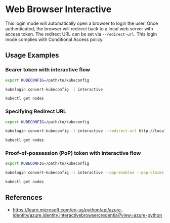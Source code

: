 # Web Browser Interactive

This login mode will automatically open a browser to login the user.
Once authenticated, the browser will redirect back to a local web server with access token.
The redirect URL can be set via `--redirect-url`.
This login mode complies with Conditional Access policy.

## Usage Examples

### Bearer token with interactive flow

```sh
export KUBECONFIG=/path/to/kubeconfig

kubelogin convert-kubeconfig -l interactive

kubectl get nodes
```

### Specifying Redirect URL

```sh
export KUBECONFIG=/path/to/kubeconfig

kubelogin convert-kubeconfig -l interactive --redirect-url http://localhost:8080

kubectl get nodes
```


### Proof-of-possession (PoP) token with interactive flow

```sh
export KUBECONFIG=/path/to/kubeconfig

kubelogin convert-kubeconfig -l interactive --pop-enabled --pop-claims "u=/ARM/ID/OF/CLUSTER"

kubectl get nodes
```

## References

- https://learn.microsoft.com/en-us/python/api/azure-identity/azure.identity.interactivebrowsercredential?view=azure-python
